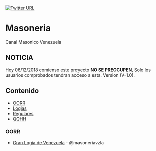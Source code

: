 [![Twitter URL](https://img.shields.io/twitter/url/http/shields.io.svg?style=social)](https://www.twitter.com/hackhit)
# Masoneria
Canal Masonico Venezuela

## NOTICIA
Hoy 06/12/2018 comienso este proyecto **NO SE PREOCUPEN**, Solo los usuarios comprobados tendran acceso a esta. Version (V-1.0).

## Contenido

* [OORR](#OORR)
* [Logias](#logias)
* [Regulares](#regulares)
* [QQHH](#QQHH)

### OORR

* [Gran Logia de Venezuela](http://granlogia.org.ve/) - @masoneriavzla
